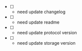

- [ ] - need update changelog
- [ ] - need update readme
- [ ] - need update protocol version
- [ ] - need update storage version